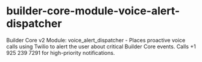 # builder-core-module-voice-alert-dispatcher
Builder Core v2 Module: voice_alert_dispatcher - Places proactive voice calls using Twilio to alert the user about critical Builder Core events. Calls +1 925 239 7291 for high-priority notifications.
